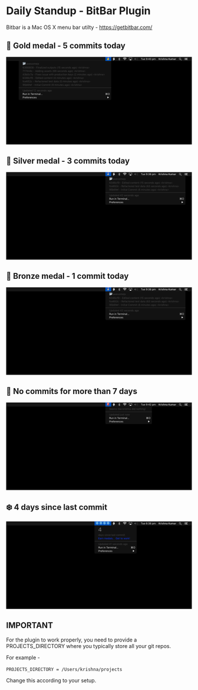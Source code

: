 # Daily Standup - BitBar Plugin

Bitbar is a Mac OS X menu bar utilty - https://getbitbar.com/

## 🥇 Gold medal - 5 commits today
![5 commits today](daily-standup-gold.png)

## 🥈 Silver medal - 3 commits today
![3 days since last commit](daily-standup-silver.png)

## 🥉 Bronze medal - 1 commit today
![3 days since last commit](daily-standup-silver.png)

## 🚨 No commits for more than 7 days
![When you have not committed code for more than 7 days](daily-standup-alert.png)

## ❄️ 4 days since last commit
![4 days since last commit](daily-standup-chilling.png)

## IMPORTANT
 For the plugin to work properly, you need to provide a PROJECTS_DIRECTORY where you typically store all your git repos.

 For example -

 ```PROJECTS_DIRECTORY = /Users/krishna/projects```

Change this according to your setup.
